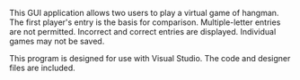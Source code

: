 This GUI application allows two users to play a virtual game of hangman. The first player's entry is the basis for comparison. Multiple-letter entries are not permitted. Incorrect and correct entries are displayed. Individual games may not be saved.

This program is designed for use with Visual Studio. The code and designer files are included.
